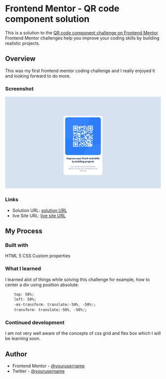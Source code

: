 # Frontend Mentor - QR code component solution

This is a solution to the [QR code component challenge on Frontend Mentor](https://www.frontendmentor.io/challenges/qr-code-component-iux_sIO_H). Frontend Mentor challenges help you improve your coding skills by building realistic projects.

## Overview
This was my first frontend mentor coding challenge and I really enjoyed it and looking forward to do more.
### Screenshot
![](./git-img/screenshot.png)


### Links
- Solution URL: [solution URL](https://your-solution-url.com)
- live Site URL: [live site URL](https://your-live-site-url.com)

## My Process

### Built with
HTML 5
CSS Custom properties

### What I learned
I learned alot of things while solving this challenge for example, how to center a div using position absolute:
```css
    top: 50%;
    left: 50%;
    -ms-transform: translate(-50%, -50%);
    transform: translate(-50%, -50%);
```

### Continued development
I am not very well aware of the concepts of css grid and flex box which I will be learning soon.

## Author

- Frontend Mentor - [@yourusername](https://www.frontendmentor.io/profile/yourusername)
- Twitter - [@yourusername](https://www.twitter.com/yourusername)
